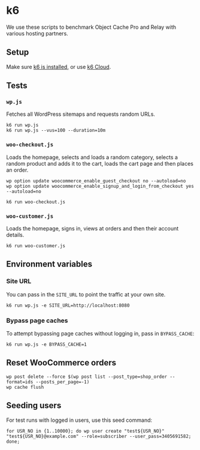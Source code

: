 # k6

We use these scripts to benchmark Object Cache Pro and Relay with various hosting partners.

## Setup

Make sure [k6 is installed](https://k6.io/docs/getting-started/installation/), or use [k6 Cloud](https://k6.io/cloud/).

## Tests

### `wp.js`

Fetches all WordPress sitemaps and requests random URLs.

```
k6 run wp.js
k6 run wp.js --vus=100 --duration=10m
```

### `woo-checkout.js`

Loads the homepage, selects and loads a random category, selects a random product and adds it to the cart, loads the cart page and then places an order.

```
wp option update woocommerce_enable_guest_checkout no --autoload=no
wp option update woocommerce_enable_signup_and_login_from_checkout yes --autoload=no

k6 run woo-checkout.js
```

### `woo-customer.js`

Loads the homepage, signs in, views at orders and then their account details.

```
k6 run woo-customer.js
```

## Environment variables

### Site URL

You can pass in the `SITE_URL` to point the traffic at your own site.

```
k6 run wp.js -e SITE_URL=http://localhost:8080
```

### Bypass page caches

To attempt bypassing page caches without logging in, pass in `BYPASS_CACHE`:

```
k6 run wp.js -e BYPASS_CACHE=1 
```

## Reset WooCommerce orders

```
wp post delete --force $(wp post list --post_type=shop_order --format=ids --posts_per_page=-1)
wp cache flush
```

## Seeding users

For test runs with logged in users, use this seed command:

```
for USR_NO in {1..10000}; do wp user create "test${USR_NO}" "test${USR_NO}@example.com" --role=subscriber --user_pass=3405691582; done;
```
